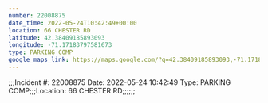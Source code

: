 ```yaml
---
number: 22008875
date_time: 2022-05-24T10:42:49+00:00
location: 66 CHESTER RD
latitude: 42.38409185893093
longitude: -71.17183797581673
type: PARKING COMP
google_maps_link: https://maps.google.com/?q=42.38409185893093,-71.17183797581673
---
```


;;;Incident #: 22008875  Date: 2022-05-24 10:42:49   Type: PARKING COMP;;;Location: 66 CHESTER RD;;;;;;
